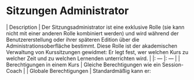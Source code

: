 
# Sitzungen Administrator

| Description | Der Sitzungsadministrator ist eine exklusive Rolle \(sie kann nicht mit einer anderen Rolle kombiniert werden\) und wird während der Benutzererstellung oder ihrer späteren Edition über die Administrationsoberfläche bestimmt. Diese Rolle ist der akademischen Verwaltung von Kurssitzungen gewidmet: Er legt fest, wer welchen Kurs zu welcher Zeit und zu welchen Lernenden unterrichten wird. |
|: — |: — |
| Berechtigungen in einem Kurs | Gleiche Berechtigungen wie ein Session-Coach |
| Globale Berechtigungen | Standardmäßig kann er: